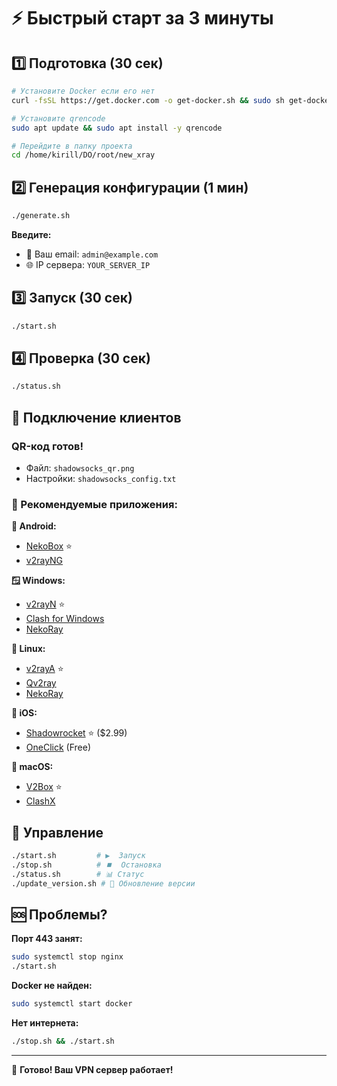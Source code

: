 # ⚡ Быстрый старт за 3 минуты

## 1️⃣ Подготовка (30 сек)
```bash
# Установите Docker если его нет
curl -fsSL https://get.docker.com -o get-docker.sh && sudo sh get-docker.sh

# Установите qrencode
sudo apt update && sudo apt install -y qrencode

# Перейдите в папку проекта
cd /home/kirill/DO/root/new_xray
```

## 2️⃣ Генерация конфигурации (1 мин)
```bash
./generate.sh
```
**Введите:**
- 📧 Ваш email: `admin@example.com`
- 🌐 IP сервера: `YOUR_SERVER_IP`

## 3️⃣ Запуск (30 сек)
```bash
./start.sh
```

## 4️⃣ Проверка (30 сек)
```bash
./status.sh
```

## 📱 Подключение клиентов

### QR-код готов!
- Файл: `shadowsocks_qr.png`
- Настройки: `shadowsocks_config.txt`

### 📱 Рекомендуемые приложения:

**🤖 Android:**
- [NekoBox](https://github.com/Matsuridayo/NekoBoxForAndroid/releases) ⭐
- [v2rayNG](https://github.com/2dust/v2rayNG/releases)

**🪟 Windows:**
- [v2rayN](https://github.com/2dust/v2rayN/releases) ⭐
- [Clash for Windows](https://github.com/Fndroid/clash_for_windows_pkg/releases)
- [NekoRay](https://github.com/MatsuriDayo/nekoray/releases)

**🐧 Linux:**
- [v2rayA](https://github.com/v2rayA/v2rayA/releases) ⭐
- [Qv2ray](https://github.com/Qv2ray/Qv2ray/releases)
- [NekoRay](https://github.com/MatsuriDayo/nekoray/releases)

**🍎 iOS:**
- [Shadowrocket](https://apps.apple.com/app/shadowrocket/id932747118) ⭐ ($2.99)
- [OneClick](https://apps.apple.com/app/oneclick-safe-easy-fast/id1545555197) (Free)

**🍏 macOS:**
- [V2Box](https://apps.apple.com/app/v2box/id6446814690) ⭐
- [ClashX](https://github.com/yichengchen/clashX/releases)

## 🔧 Управление

```bash
./start.sh         # ▶️  Запуск
./stop.sh          # ⏹️  Остановка  
./status.sh        # 📊 Статус
./update_version.sh # 🔄 Обновление версии
```

## 🆘 Проблемы?

**Порт 443 занят:**
```bash
sudo systemctl stop nginx
./start.sh
```

**Docker не найден:**
```bash
sudo systemctl start docker
```

**Нет интернета:**
```bash
./stop.sh && ./start.sh
```

---

🎉 **Готово! Ваш VPN сервер работает!**
